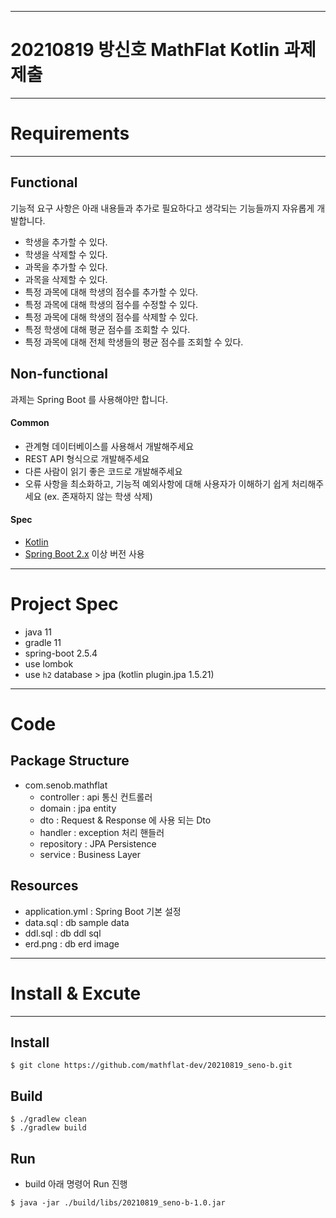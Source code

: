 -- --
# 20210819 방신호 MathFlat Kotlin 과제 제출
-- --
# Requirements
-- --
## Functional

기능적 요구 사항은 아래 내용들과 추가로 필요하다고 생각되는 기능들까지 자유롭게 개발합니다.

* 학생을 추가할 수 있다.
* 학생을 삭제할 수 있다.
* 과목을 추가할 수 있다.
* 과목을 삭제할 수 있다.
* 특정 과목에 대해 학생의 점수를 추가할 수 있다.
* 특정 과목에 대해 학생의 점수를 수정할 수 있다.
* 특정 과목에 대해 학생의 점수를 삭제할 수 있다.
* 특정 학생에 대해 평균 점수를 조회할 수 있다.
* 특정 과목에 대해 전체 학생들의 평균 점수를 조회할 수 있다.

## Non-functional

과제는 Spring Boot 를 사용해야만 합니다.

#### Common

* 관계형 데이터베이스를 사용해서 개발해주세요
* REST API 형식으로 개발해주세요
* 다른 사람이 읽기 좋은 코드로 개발해주세요
* 오류 사항을 최소화하고, 기능적 예외사항에 대해 사용자가 이해하기 쉽게 처리해주세요 (ex. 존재하지 않는 학생 삭제)

#### Spec

* [Kotlin](https://kotlinlang.org/)
* [Spring Boot 2.x](https://spring.io/projects/spring-boot) 이상 버전 사용

-- --
# Project Spec
- java 11
- gradle 11
- spring-boot 2.5.4
- use lombok
- use `h2` database > jpa (kotlin plugin.jpa 1.5.21)
-- --

# Code
## Package Structure
- com.senob.mathflat
    - controller : api 통신 컨트롤러
    - domain : jpa entity
    - dto : Request & Response 에 사용 되는 Dto
    - handler : exception 처리 핸들러
    - repository : JPA Persistence
    - service : Business Layer

## Resources
- application.yml : Spring Boot 기본 설정
- data.sql : db sample data
- ddl.sql : db ddl sql
- erd.png : db erd image

-- --
# Install & Excute
-- --
## Install
```
$ git clone https://github.com/mathflat-dev/20210819_seno-b.git
```
## Build
```aidl
$ ./gradlew clean
$ ./gradlew build 
```

## Run
- build 아래 명령어 Run 진행
```aidl
$ java -jar ./build/libs/20210819_seno-b-1.0.jar 
```